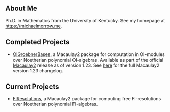 ## About Me
Ph.D. in Mathematics from the University of Kentucky. See my homepage at https://michaelmorrow.me.

## Completed Projects

- [OIGroebnerBases](https://github.com/morrowmh/OIGroebnerBases), a Macaulay2 package for computation in OI-modules over Noetherian polynomial OI-algebras. Available as part of the official [Macaulay2](https://www.macaulay2.com/) release as of version 1.23. See [here](https://www.macaulay2.com/doc/Macaulay2/share/doc/Macaulay2/Macaulay2Doc/html/_changes_cm_sp1.23.html) for the full Macaulay2 version 1.23 changelog.

## Current Projects

- [FIResolutions](https://github.com/morrowmh/FIResolutions), a Macaulay2 package for computing free FI-resolutions over Noetherian polynomial FI-algebras.
